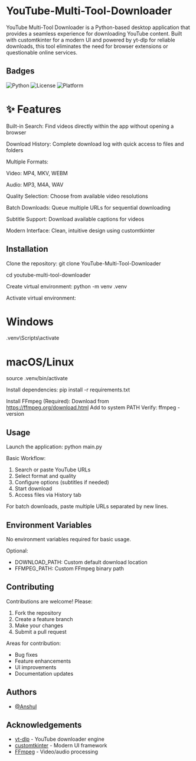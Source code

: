 
# YouTube-Multi-Tool-Downloader

YouTube Multi-Tool Downloader is a Python-based desktop application that provides a seamless experience for downloading YouTube content. Built with customtkinter for a modern UI and powered by yt-dlp for reliable downloads, this tool eliminates the need for browser extensions or questionable online services.



## Badges


![Python](https://img.shields.io/badge/python-v3.11+-blue.svg)
![License](https://img.shields.io/badge/license-MIT-green.svg)
![Platform](https://img.shields.io/badge/platform-Windows%20%7C%20macOS%20%7C%20Linux-lightgrey.svg)


# ✨ Features

 Built-in Search: Find videos directly within the app without opening a browser


 Download History: Complete download log with quick access to files and folders

 Multiple Formats:

Video: MP4, MKV, WEBM

Audio: MP3, M4A, WAV

 Quality Selection: Choose from available video resolutions

 Batch Downloads: Queue multiple URLs for sequential downloading

 Subtitle Support: Download available captions for videos

 Modern Interface: Clean, intuitive design using customtkinter
## Installation

Clone the repository:
git clone YouTube-Multi-Tool-Downloader

cd youtube-multi-tool-downloader

Create virtual environment:
python -m venv .venv

Activate virtual environment:
# Windows
.venv\Scripts\activate
# macOS/Linux  
source .venv/bin/activate

Install dependencies:
pip install -r requirements.txt

Install FFmpeg (Required):
Download from https://ffmpeg.org/download.html
Add to system PATH
Verify: ffmpeg -version

    
## Usage

Launch the application:
python main.py

Basic Workflow:
1. Search or paste YouTube URLs
2. Select format and quality
3. Configure options (subtitles if needed)
4. Start download
5. Access files via History tab

For batch downloads, paste multiple URLs separated by new lines.



## Environment Variables
No environment variables required for basic usage.

Optional:
- DOWNLOAD_PATH: Custom default download location
- FFMPEG_PATH: Custom FFmpeg binary path

## Contributing

Contributions are welcome! Please:
1. Fork the repository
2. Create a feature branch
3. Make your changes
4. Submit a pull request

Areas for contribution:
- Bug fixes
- Feature enhancements  
- UI improvements
- Documentation updates


## Authors

- [@Anshul](https://github.com/anshul-jpg)


## Acknowledgements

- [yt-dlp](https://github.com/yt-dlp/yt-dlp) - YouTube downloader engine
- [customtkinter](https://github.com/TomSchimansky/CustomTkinter) - Modern UI framework
- [FFmpeg](https://ffmpeg.org/) - Video/audio processing

